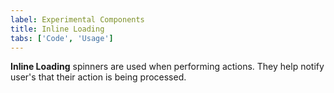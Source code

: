 ```yaml
---
label: Experimental Components
title: Inline Loading
tabs: ['Code', 'Usage']
---
```


<page-intro>**Inline Loading** spinners are used when performing actions. They help notify user's that their action is being processed.</page-intro>

<component 
    name="Experimental Inline Loading"
    component="inline-loading" 
    variation="inline-loading"
    experimental="true"
    >
</component>
<component-docs component="inline-loading"></component-docs>
